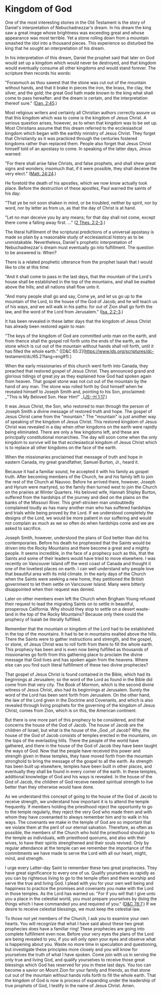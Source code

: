 # Kingdom of God

One of the most interesting stories in the Old Testament is the story of
Daniel's interpretation of Nebuchadnezzar's dream. In his dream the king saw a
great image whose brightness was exceeding great and whose appearance was most
terrible. Yet a stone rolling down from a mountain smashed the idol into a
thousand pieces. This experience so disturbed the king that he sought an
interpretation of his dream.

In his interpretation of this dream, Daniel the prophet said that later on God
would set up a kingdom which would never be destroyed, and that kingdom would
eventually consume all other kingdoms and would stand forever. The scripture
then records his words:

"Forasmuch as thou sawest that the stone was cut out of the mountain without
hands, and that it brake in pieces the iron, the brass, the clay, the silver,
and the gold; the great God hath made known to the king what shall come to
pass hereafter: and the dream is certain, and the interpretation thereof
sure." ([Dan. 2:45](https://www.lds.org/scriptures/ot/dan/2.45?lang=eng#44).)

Most religious writers and certainly all Christian authors correctly assure us
that this kingdom which was to come is the kingdom of Jesus Christ. A serious
question arises, however, as to when that kingdom was to be set up. Most
Christians assume that this dream referred to the ecclesiastical kingdom which
began with the earthly ministry of Jesus Christ. They forget that Christianity
as it was practiced through the centuries fostered kingdoms rather than
replaced them. People also forget that Jesus Christ himself told of an
apostasy to come. In speaking of the latter days, Jesus warned:

"For there shall arise false Christs, and false prophets, and shall shew great
signs and wonders; insomuch that, if it were possible, they shall deceive the
very elect." ([Matt.
24:24](https://www.lds.org/scriptures/nt/matt/24.24?lang=eng#23).)

He foretold the death of his apostles, which we now know actually took place.
Before the destruction of these apostles, Paul warned the saints of his day:

"That ye be not soon shaken in mind, or be troubled, neither by spirit, nor by
word, nor by letter as from us, as that the day of Christ is at hand.

"Let no man deceive you by any means; for that day shall not come, except
there come a falling away first. ..." ([2 Thes.
2:2-3](https://www.lds.org/scriptures/nt/2-thes/2.2-3?lang=eng#1).)

The literal fulfillment of the scriptural predictions of a universal apostasy
is made so plain by a reasonable study of ecclesiastical history as to be
unmistakable. Nevertheless, Daniel's prophetic interpretation of
Nebuchadnezzar's dream must eventually go into fulfillment. The question to be
answered is: When?

There is a related prophetic utterance from the prophet Isaiah that I would
like to cite at this time:

"And it shall come to pass in the last days, that the mountain of the Lord's
house shall be established in the top of the mountains, and shall be exalted
above the hills; and all nations shall flow unto it.

"And many people shall go and say, Come ye, and let us go up to the mountain
of the Lord, to the house of the God of Jacob; and he will teach us of his
ways, and we will walk in his paths: for out of Zion shall go forth the law,
and the word of the Lord from Jerusalem." ([Isa.
2:2-3](https://www.lds.org/scriptures/ot/isa/2.2-3?lang=eng#1).)

It has been revealed in these latter days that the kingdom of Jesus Christ has
already been restored again to man:

"The keys of the kingdom of God are committed unto man on the earth, and from
thence shall the gospel roll forth unto the ends of the earth, as the stone
which is cut out of the mountain without hands shall roll forth, until it has
filled the whole earth." ([D&amp;C 65:2](https://www.lds.org/scriptures/dc-
testament/dc/65.2?lang=eng#1).)

When the early missionaries of this church went forth into Canada, they
preached that restored gospel of Jesus Christ. They announced grand and
glorious tidings of great joy as they explained how God had spoken again from
heaven. That gospel stone was not cut out of the mountain by the hand of any
man. The stone was rolled forth by God himself when he revealed himself to
Joseph Smith and, pointing to his Son, proclaimed: _"This is My Beloved Son.
Hear Him!" _([JS--H
1:17](https://www.lds.org/scriptures/pgp/js-h/1.17?lang=eng#16).)

It was Jesus Christ, the Son, who restored to man through the person of Joseph
Smith a divine message of restored truth and hope. The gospel of Jesus Christ
came from the "mountain." The "mountain" is just another way of speaking of
the kingdom of Jesus Christ. This restored kingdom of Jesus Christ was
revealed in a day when other kingdoms on the earth were rapidly being
eliminated. There are only a few kingdoms left, and these are principally
constitutional monarchies. The day will soon come when the only kingdom to
survive will be that ecclesiastical kingdom of Jesus Christ which is to
replace all other kingdoms on the face of the earth.

When the missionaries proclaimed that message of truth and hope in eastern
Canada, my great grandfather, Samuel Burton, Jr., heard it.

Because it had a familiar sound, he accepted it with his family as gospel
truth. After becoming members of the Church, he and his family left to join
the rest of the Church at Nauvoo. Before he arrived there, however, Joseph and
Hyrum were martyred, so the family then turned west to join the Church on the
prairies at Winter Quarters. His beloved wife, Hannah Shipley Burton, suffered
from the hardships of the journey and died on the plains on the banks of the
Missouri River. This grief-stricken man undoubtedly complained loudly as has
many another man who has suffered hardships and trials while being proved by
the Lord. If we understood completely the designs of the Lord, we would be
more patient in our suffering and would not complain as much as we so often do
when hardships come and we are asked to sacrifice.

Joseph Smith, however, understood the plans of God better than did his
contemporaries. Before his death he prophesied that the Saints would be driven
into the Rocky Mountains and there become a great and a mighty people. It
seems incredible, in the face of a prophecy such as this, that the Saints and
some of their leaders would have tried to move elsewhere. I was recently on
Vancouver Island off the west coast of Canada and thought it one of the
loveliest places on earth. I can well understand why people love that
beautiful area with its mild climate. In the early days of the Church when the
Saints were seeking a new home, they petitioned the British government to let
them settle on Vancouver Island. Many were bitterly disappointed when their
request was denied.

Later on other members even left the Church when Brigham Young refused their
request to lead the migrating Saints on to settle in beautiful, prosperous
California. Why should they stop to settle on a desert waste-land in the top
of the Rocky Mountains? Because only there could the prophecy of Isaiah be
literally fulfilled.

Remember that the mountain or kingdom of the Lord had to be established in the
top of the mountains. It had to be in mountains exalted above the hills. There
the Saints were to gather instructions and strength, and the gospel, or stone,
of Jesus Christ was to roll forth from there to fill the whole earth. This
prophecy has been and is even now being fulfilled as thousands of missionaries
go forth from this gathering place to proclaim the divine message that God
lives and has spoken again from the heavens. Where else can you find such
literal fulfillment of these two divine prophecies?

That gospel of Jesus Christ is found contained in the Bible, which had its
beginnings at Jerusalem; so the word of the Lord as found in the Bible did
come from that very city. The Book of Mormon, which is the second divine
witness of Jesus Christ, also had its beginnings at Jerusalem. Surely the word
of the Lord has been sent forth from Jerusalem. On the other hand, the law of
the Lord given in the Doctrine and Covenants, and which is also revealed
through living prophets for the governing of the kingdom of Jesus Christ,
comes from Zion, which is on this, the American continent.

But there is one more part of this prophecy to be considered, and that
concerns the house of the God of Jacob. The house of Jacob are the children of
Israel, but what is the house of the _God _of Jacob? Why, the house of the God
of Jacob consists of temples erected in the mountains, on the tops of the
everlasting hills. There the people of the world have gathered, and there in
the house of the God of Jacob they have been taught the ways of God. Now that
the people have received this power and strength given in these temples, they
have moved forth from the mountain stronghold to bring the message of the
gospel to all the earth. As strength has been built up elsewhere, temples have
been built in other places, and eventually they shall be found in every corner
of the earth. In these temples, additional knowledge of God and his ways is
revealed. In the house of the God of Jacob, the children of God receive needed
spiritual strength to live better than they otherwise would have done.

As we understand this concept of going to the house of the God of Jacob to
receive strength, we understand how important it is to attend the temple
frequently. If members holding the priesthood reject the opportunity to go to
the temple regularly, they reject the very God who made them and with whom
they have covenanted to always remember him and to walk in his ways. The
covenants we make in the temple of God are so important that we violate them
at the peril of our eternal salvation. Therefore, as often as possible, the
members of the Church who hold the priesthood should go to the temple as
individuals, with priesthood quorums, and also with their wives, to have their
spirits strengthened and their souls revived. Only by regular attendance at
the temple can we remember the importance of the commitments we have made to
serve the Lord with all our heart, might, mind, and strength.

I urge every Latter-day Saint to remember these two great prophecies. They
have great significance to every one of us. Qualify yourselves as rapidly as
you can by righteous living to go to the temple often and there worship and
serve the true and living God. I plead with you for your own well being and
happiness to practice the promises and covenants you make with the Lord in
those temples. As the Lord has warned us: "For if you will that I give unto
you a place in the celestial world, you must prepare yourselves by doing the
things which I have commanded you and required of you." ([D&amp;C
78:7](https://www.lds.org/scriptures/dc-testament/dc/78.7?lang=eng#6).) If we
desire to receive celestial blessings, we must keep the celestial law.

To those not yet members of the Church, I ask you to examine your own hearts.
You will recognize that what I have said about these two great prophecies does
have a familiar ring! These prophecies are going into complete fulfillment
even now. Before your very eyes the plans of the Lord are being revealed to
you, if you will only open your eyes and observe what is happening about you.
Waste no more time in speculation and questioning, but investigate these
principles more closely and you will know for yourselves the truth of what I
have spoken. Come join with us in serving the only true and living God, and
qualify yourselves to receive those great blessings which God has reserved for
you in these last days. You too can become a savior on Mount Zion for your
family and friends, as that stone cut out of the mountain without hands rolls
forth to fill the whole earth. That the kingdom of God is now is process of
expanding under the leadership of true prophets of God, I testify in the name
of Jesus Christ. Amen.

